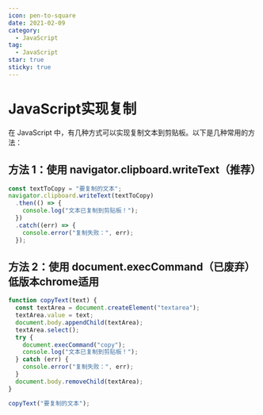 ```yaml
---
icon: pen-to-square
date: 2021-02-09
category:
  - JavaScript
tag:
  - JavaScript
star: true
sticky: true
---
```

# JavaScript实现复制
在 JavaScript 中，有几种方式可以实现复制文本到剪贴板。以下是几种常用的方法：
## 方法 1：使用 navigator.clipboard.writeText（推荐）

```javascript
const textToCopy = "要复制的文本";
navigator.clipboard.writeText(textToCopy)
  .then(() => {
    console.log("文本已复制到剪贴板！");
  })
  .catch((err) => {
    console.error("复制失败：", err);
  });

```

## 方法 2：使用 document.execCommand（已废弃）低版本chrome适用

```javascript
function copyText(text) {
  const textArea = document.createElement("textarea");
  textArea.value = text;
  document.body.appendChild(textArea);
  textArea.select();
  try {
    document.execCommand("copy");
    console.log("文本已复制到剪贴板！");
  } catch (err) {
    console.error("复制失败：", err);
  }
  document.body.removeChild(textArea);
}

copyText("要复制的文本");

```